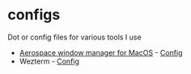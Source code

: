 # configs
Dot or config files for various tools I use

- [Aerospace window manager for MacOS](https://nikitabobko.github.io/AeroSpace/guide) - [Config](https://github.com/mayankj10/configs/blob/main/aerospace.toml)
- Wezterm - [Config](https://github.com/mayankj10/configs/blob/main/.wezterm.lua)
